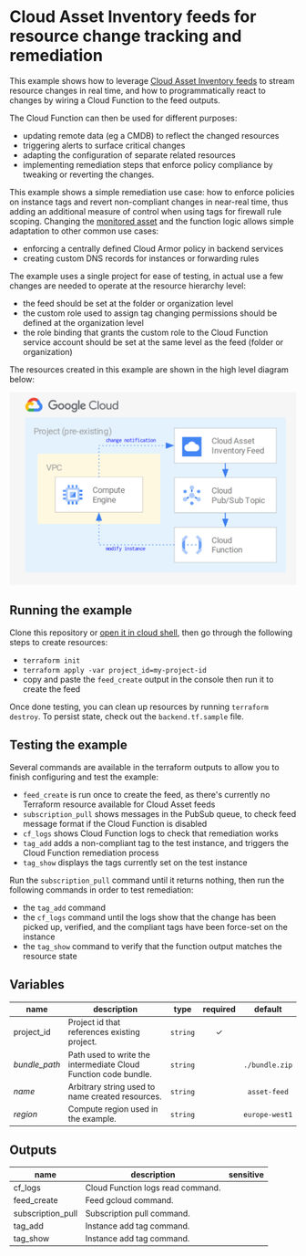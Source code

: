 # Cloud Asset Inventory feeds for resource change tracking and remediation

This example shows how to leverage [Cloud Asset Inventory feeds](https://cloud.google.com/asset-inventory/docs/monitoring-asset-changes) to stream resource changes in real time, and how to programmatically react to changes by wiring a Cloud Function to the feed outputs.

The Cloud Function can then be used for different purposes:

- updating remote data (eg a CMDB) to reflect the changed resources
- triggering alerts to surface critical changes
- adapting the configuration of separate related resources
- implementing remediation steps that enforce policy compliance by tweaking or reverting the changes.

This example shows a simple remediation use case: how to enforce policies on instance tags and revert non-compliant changes in near-real time, thus adding an additional measure of control when using tags for firewall rule scoping. Changing the [monitored asset](https://cloud.google.com/asset-inventory/docs/supported-asset-types) and the function logic allows simple adaptation to other common use cases:

- enforcing a centrally defined Cloud Armor policy in backend services
- creating custom DNS records for instances or forwarding rules

The example uses a single project for ease of testing, in actual use a few changes are needed to operate at the resource hierarchy level:

- the feed should be set at the folder or organization level
- the custom role used to assign tag changing permissions should be defined at the organization level
- the role binding that grants the custom role to the Cloud Function service account should be set at the same level as the feed (folder or organization)

The resources created in this example are shown in the high level diagram below:

<img src="diagram.png" width="640px">


## Running the example

Clone this repository or [open it in cloud shell](https://ssh.cloud.google.com/cloudshell/editor?cloudshell_git_repo=https%3A%2F%2Fgithub.com%2Fterraform-google-modules%2Fcloud-foundation-fabric&cloudshell_git_branch=ludo-asset-feeds&cloudshell_print=cloud-shell-readme.txt&cloudshell_working_dir=cloud-operations%2Fasset-inventory-feed-remediation), then go through the following steps to create resources:

- `terraform init`
- `terraform apply -var project_id=my-project-id`
- copy and paste the `feed_create` output in the console then run it to create the feed

Once done testing, you can clean up resources by running `terraform destroy`. To persist state, check out the `backend.tf.sample` file.

## Testing the example

Several commands are available in the terraform outputs to allow you to finish configuring and test the example:

- `feed_create` is run once to create the feed, as there's currently no Terraform resource available for Cloud Asset feeds
- `subscription_pull` shows messages in the PubSub queue, to check feed message format if the Cloud Function is disabled
- `cf_logs` shows Cloud Function logs to check that remediation works
- `tag_add` adds a non-compliant tag to the test instance, and triggers the Cloud Function remediation process
- `tag_show` displays the tags currently set on the test instance

Run the `subscription_pull` command until it returns nothing, then run the following commands in order to test remediation:

- the `tag_add` command
- the `cf_logs` command until the logs show that the change has been picked up, verified, and the compliant tags have been force-set on the instance
- the `tag_show` command to verify that the function output matches the resource state


<!-- BEGIN TFDOC -->
## Variables

| name | description | type | required | default |
|---|---|:---: |:---:|:---:|
| project_id | Project id that references existing project. | <code title="">string</code> | ✓ |  |
| *bundle_path* | Path used to write the intermediate Cloud Function code bundle. | <code title="">string</code> |  | <code title="">./bundle.zip</code> |
| *name* | Arbitrary string used to name created resources. | <code title="">string</code> |  | <code title="">asset-feed</code> |
| *region* | Compute region used in the example. | <code title="">string</code> |  | <code title="">europe-west1</code> |

## Outputs

| name | description | sensitive |
|---|---|:---:|
| cf_logs | Cloud Function logs read command. |  |
| feed_create | Feed gcloud command. |  |
| subscription_pull | Subscription pull command. |  |
| tag_add | Instance add tag command. |  |
| tag_show | Instance add tag command. |  |
<!-- END TFDOC -->

